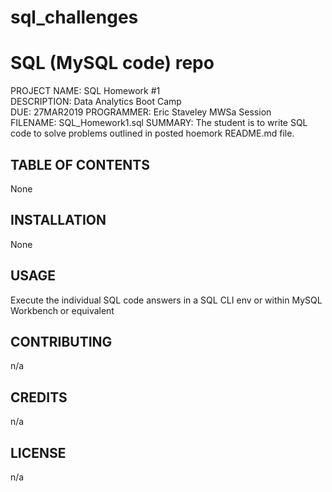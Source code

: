 # sql_challenges

# SQL (MySQL code) repo

PROJECT NAME: SQL Homework #1  
DESCRIPTION: Data Analytics Boot Camp  
DUE: 27MAR2019
PROGRAMMER:  Eric Staveley  MWSa Session  
FILENAME:  SQL_Homework1.sql
SUMMARY:    The student is to write SQL code to solve problems outlined in posted
            hoemork README.md file.

## TABLE OF CONTENTS

None

## INSTALLATION

None

## USAGE

Execute the individual SQL code answers in a SQL CLI env or within MySQL Workbench or equivalent

## CONTRIBUTING

n/a

## CREDITS

n/a

## LICENSE

n/a
